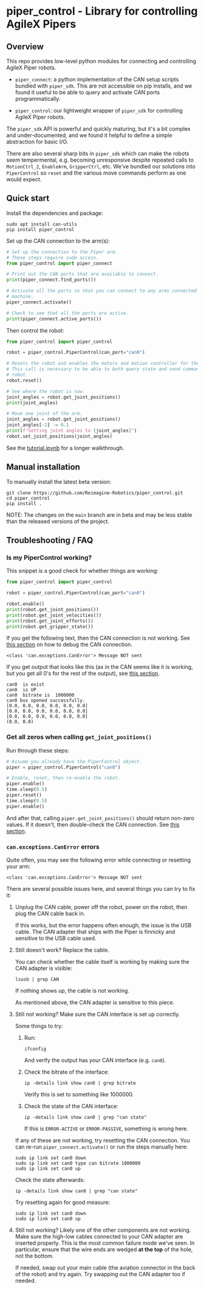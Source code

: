 # piper_control - Library for controlling AgileX Pipers

## Overview

This repo provides low-level python modules for connecting and controlling
AgileX Piper robots.

*   `piper_connect`: a python implementation of the CAN setup scripts bundled
    with `piper_sdk`. This are not accessible on pip installs, and we found it
    useful to be able to query and activate CAN ports programmatically.

*   `piper_control`:  our lightweight wrapper of `piper_sdk` for controlling
    AgileX Piper robots.

  The `piper_sdk` API is powerful and quickly maturing, but it's a bit complex
  and under-documented, and we found it helpful to define a simple abstraction
  for basic I/O.

  There are also several sharp bits in `piper_sdk` which can make the robots
  seem tempermental, e.g. becoming unresponsive despite repeated calls to
  `MotionCtrl_2`, `EnableArm`, `GripperCtrl`, etc. We've bundled our solutions
  into `PiperControl` so `reset` and the various move commands perform as one
  would expect.

## Quick start

Install the dependencies and package:

```shell
sudo apt install can-utils
pip install piper_control
```

Set up the CAN connection to the arm(s):

```python
# Set up the connection to the Piper arm.
# These steps require sudo access.
from piper_control import piper_connect

# Print out the CAN ports that are available to connect.
print(piper_connect.find_ports())

# Activate all the ports so that you can connect to any arms connected to your
# machine.
piper_connect.activate()

# Check to see that all the ports are active.
print(piper_connect.active_ports())
```

Then control the robot:

```python
from piper_control import piper_control

robot = piper_control.PiperControl(can_port="can0")

# Resets the robot and enables the motors and motion controller for the arm.
# This call is necessary to be able to both query state and send commands to the
# robot.
robot.reset()

# See where the robot is now.
joint_angles = robot.get_joint_positions()
print(joint_angles)

# Move one joint of the arm.
joint_angles = robot.get_joint_positions()
joint_angles[-2] -= 0.1
print(f"Setting joint angles to {joint_angles}")
robot.set_joint_positions(joint_angles)
```

See the [tutorial.ipynb][tutorial] for a longer walkthrough.

## Manual installation

To manually install the latest beta version:

```shell
git clone https://github.com/Reimagine-Robotics/piper_control.git
cd piper_control
pip install .
```

NOTE: The changes on the `main` branch are in beta and may be less stable than
the released versions of the project.

## Troubleshooting / FAQ

### Is my PiperControl working?

This snippet is a good check for whether things are working:

```python
from piper_control import piper_control

robot = piper_control.PiperControl(can_port="can0")

robot.enable()
print(robot.get_joint_positions())
print(robot.get_joint_velocities())
print(robot.get_joint_efforts())
print(robot.get_gripper_state())
```

If you get the following text, then the CAN connection is not working. See
[this section](#canexceptionscanerror-errors) on how to debug the CAN
connection.

```text
<class 'can.exceptions.CanError'> Message NOT sent
```

If you get output that looks like this (as in the CAN seems like it is working,
but you get all 0's for the rest of the output), see
[this section](#get-all-zeros-when-calling-get_joint_positions).

```text
can0  is exist
can0  is UP
can0  bitrate is  1000000
can0 bus opened successfully.
[0.0, 0.0, 0.0, 0.0, 0.0, 0.0]
[0.0, 0.0, 0.0, 0.0, 0.0, 0.0]
[0.0, 0.0, 0.0, 0.0, 0.0, 0.0]
(0.0, 0.0)
```

### Get all zeros when calling `get_joint_positions()`

Run through these steps:

```python
# Assume you already have the PiperControl object.
piper = piper_control.PiperControl("can0")

# Enable, reset, then re-enable the robot.
piper.enable()
time.sleep(0.5)
piper.reset()
time.sleep(0.5)
piper.enable()
```

And after that, calling `piper.get_joint_positions()` should return non-zero
values. If it doesn't, then double-check the CAN connection. See
[this section](#canexceptionscanerror-errors).

### `can.exceptions.CanError` errors

Quite often, you may see the following error while connecting or resetting your
arm:

```text
<class 'can.exceptions.CanError'> Message NOT sent
```

There are several possible issues here, and several things you can try to fix
it:

1.  Unplug the CAN cable, power off the robot, power on the robot, then plug the
    CAN cable back in.

    If this works, but the error happens often enough, the issue is the USB
    cable. The CAN adapter that ships with the Piper is finnicky and sensitive
    to the USB cable used.

1.  Still doesn't work? Replace the cable.

    You can check whether the cable itself is working by making sure the CAN
    adapter is visible:

    ```shell
    lsusb | grep CAN
    ```

    If nothing shows up, the cable is not working.

    As mentioned above, the CAN adapter is sensitive to this piece.

1.  Still not working? Make sure the CAN interface is set up correctly.

    Some things to try:

    1.  Run:

        ```shell
        ifconfig
        ```

        And verify the output has your CAN interface (e.g. `can0`).

    2.  Check the bitrate of the interface:

        ```shell
        ip -details link show can0 | grep bitrate
        ```

        Verify this is set to something like 1000000.

    3.  Check the state of the CAN interface:

        ```shell
        ip -details link show can0 | grep "can state"
        ```

        If this is `ERROR-ACTIVE` or `ERROR-PASSIVE`, something is wrong here.

    If any of these are not working, try resetting the CAN connection. You can
    re-run `piper_connect.activate()` or run the steps manually here:

    ```shell
    sudo ip link set can0 down
    sudo ip link set can0 type can bitrate 1000000
    sudo ip link set can0 up
    ```

    Check the state afterwards:

    ```shell
    ip -details link show can0 | grep "can state"
    ```

    Try resetting again for good measure:

    ```shell
    sudo ip link set can0 down
    sudo ip link set can0 up
    ```

1.  Still not working? Likely one of the other components are not working.
    Make sure the high-low cables connected to your CAN adapter are inserted
    properly. This is the most common failure mode we've seen. In particular,
    ensure that the wire ends are wedged __at the top__ of the hole, not the
    bottom.

    If needed, swap out your main cable (the aviation connector in the back of
    the robot) and try again. Try swapping out the CAN adapter too if needed.

[tutorial]: <https://github.com/Reimagine-Robotics/piper_control/blob/main/tutorial.ipynb> "Tutorial"
